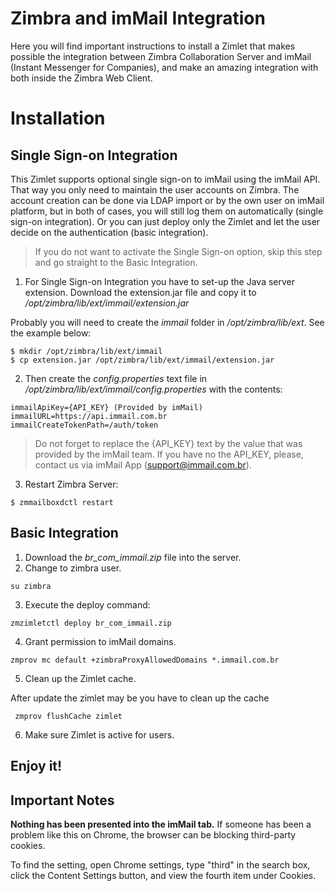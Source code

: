 # Zimbra and imMail Integration
Here you will find important instructions to install a Zimlet that makes possible the integration between Zimbra Collaboration Server and imMail (Instant Messenger for Companies), and make an amazing integration with both inside the Zimbra Web Client.

# Installation

## Single Sign-on Integration
This Zimlet supports optional single sign-on to imMail using the imMail API. That way you only need to maintain the user accounts on Zimbra. The account creation can be done via LDAP import or by the own user on imMail platform, but in both of cases, you will still log them on automatically (single sign-on integration). Or you can just deploy only the Zimlet and let the user decide on the authentication (basic integration).

> If you do not want to activate the Single Sign-on option,  skip this step and go straight to the Basic Integration.

1. For Single Sign-on Integration you have to set-up the Java server extension. Download the extension.jar file and copy it to _/opt/zimbra/lib/ext/immail/extension.jar_

Probably you will need to create the _immail_ folder in _/opt/zimbra/lib/ext_. See the example below:

```
$ mkdir /opt/zimbra/lib/ext/immail
$ cp extension.jar /opt/zimbra/lib/ext/immail/extension.jar
```

2. Then create the _config.properties_ text file in _/opt/zimbra/lib/ext/immail/config.properties_ with the contents:

```
immailApiKey={API_KEY} (Provided by imMail)
immailURL=https://api.immail.com.br
immailCreateTokenPath=/auth/token
```
> Do not forget to replace the {API_KEY} text by the value that was provided by the imMail team. If you have no the API_KEY, please, contact us via imMail App (support@immail.com.br).

3. Restart Zimbra Server:

```
$ zmmailboxdctl restart
```

## Basic Integration

1. Download the _br_com_immail.zip_ file into the server.
2. Change to zimbra user.

```
su zimbra
```
3. Execute the deploy command:

```
zmzimletctl deploy br_com_immail.zip
```
4. Grant permission to imMail domains.

```
zmprov mc default +zimbraProxyAllowedDomains *.immail.com.br
```
5. Clean up the Zimlet cache.

After update the zimlet may be you have to clean up the cache

```
 zmprov flushCache zimlet
```
6. Make sure Zimlet is active for users.

## Enjoy it!

## Important Notes

**Nothing has been presented into the imMail tab.**
If someone has been a problem like this on Chrome, the browser can be blocking third-party cookies.

To find the setting, open Chrome settings, type "third" in the search box, click the Content Settings button, and view the fourth item under Cookies.

